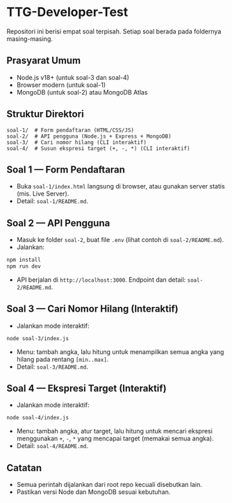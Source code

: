 # TTG-Developer-Test

Repositori ini berisi empat soal terpisah. Setiap soal berada pada foldernya masing-masing.

## Prasyarat Umum
- Node.js v18+ (untuk soal-3 dan soal-4)
- Browser modern (untuk soal-1)
- MongoDB (untuk soal-2) atau MongoDB Atlas

## Struktur Direktori
```
soal-1/  # Form pendaftaran (HTML/CSS/JS)
soal-2/  # API pengguna (Node.js + Express + MongoDB)
soal-3/  # Cari nomor hilang (CLI interaktif)
soal-4/  # Susun ekspresi target (+, -, *) (CLI interaktif)
```

## Soal 1 — Form Pendaftaran
- Buka `soal-1/index.html` langsung di browser, atau gunakan server statis (mis. Live Server).
- Detail: `soal-1/README.md`.

## Soal 2 — API Pengguna
- Masuk ke folder `soal-2`, buat file `.env` (lihat contoh di `soal-2/README.md`).
- Jalankan:
```bash
npm install
npm run dev
```
- API berjalan di `http://localhost:3000`. Endpoint dan detail: `soal-2/README.md`.

## Soal 3 — Cari Nomor Hilang (Interaktif)
- Jalankan mode interaktif:
```bash
node soal-3/index.js
```
- Menu: tambah angka, lalu hitung untuk menampilkan semua angka yang hilang pada rentang `[min..max]`.
- Detail: `soal-3/README.md`.

## Soal 4 — Ekspresi Target (Interaktif)
- Jalankan mode interaktif:
```bash
node soal-4/index.js
```
- Menu: tambah angka, atur target, lalu hitung untuk mencari ekspresi menggunakan `+`, `-`, `*` yang mencapai target (memakai semua angka).
- Detail: `soal-4/README.md`.

## Catatan
- Semua perintah dijalankan dari root repo kecuali disebutkan lain.
- Pastikan versi Node dan MongoDB sesuai kebutuhan.
